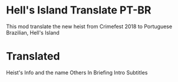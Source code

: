 # Hell's Island Translate PT-BR
This mod translate the new heist from Crimefest 2018 to Portuguese Brazilian, Hell's Island

# Translated
Heist's Info and the name
Others
In Briefing
Intro
Subtitles
